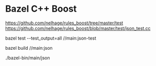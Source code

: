 # Bazel C++ Boost

https://github.com/nelhage/rules_boost/tree/master/test
https://github.com/nelhage/rules_boost/blob/master/test/json_test.cc

bazel test --test_output=all //main:json-test

bazel build //main:json

./bazel-bin/main/json